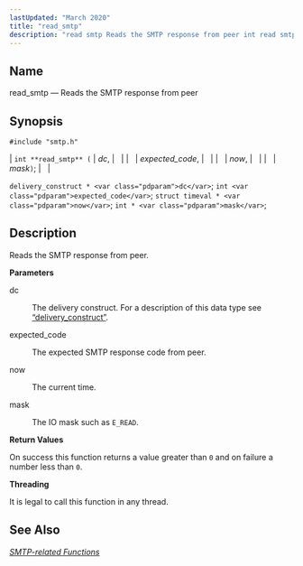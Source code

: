 ```yaml
---
lastUpdated: "March 2020"
title: "read_smtp"
description: "read smtp Reads the SMTP response from peer int read smtp dc expected code now mask delivery construct dc int expected code struct timeval now int mask Reads the SMTP response from peer dc The delivery construct For a description of this data type see Section 68 11 delivery construct..."
---
```


<a name="apis.read_smtp"></a> 
## Name

read_smtp — Reads the SMTP response from peer

## Synopsis

`#include "smtp.h"`

| `int **read_smtp** (` | <var class="pdparam">dc</var>, |   |
|   | <var class="pdparam">expected_code</var>, |   |
|   | <var class="pdparam">now</var>, |   |
|   | <var class="pdparam">mask</var>`)`; |   |

`delivery_construct * <var class="pdparam">dc</var>`;
`int <var class="pdparam">expected_code</var>`;
`struct timeval * <var class="pdparam">now</var>`;
`int * <var class="pdparam">mask</var>`;<a name="idp61754976"></a> 
## Description

Reads the SMTP response from peer.

**<a name="idp61756192"></a> Parameters**

<dl class="variablelist">

<dt>dc</dt>

<dd>

The delivery construct. For a description of this data type see [“delivery_construct”](/momentum/3/3-api/structs-delivery-construct).

</dd>

<dt>expected_code</dt>

<dd>

The expected SMTP response code from peer.

</dd>

<dt>now</dt>

<dd>

The current time.

</dd>

<dt>mask</dt>

<dd>

The IO mask such as `E_READ`.

</dd>

</dl>

**<a name="idp61765488"></a> Return Values**

On success this function returns a value greater than `0` and on failure a number less than `0`.

**<a name="idp61767360"></a> Threading**

It is legal to call this function in any thread.

<a name="idp61768912"></a> 
## See Also

[*SMTP-related Functions*](/momentum/3/3-api/smtp)